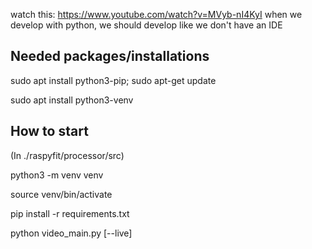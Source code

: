 watch this: https://www.youtube.com/watch?v=MVyb-nI4KyI
when we develop with python, we should develop like we don't have an IDE

## Needed packages/installations

sudo apt install python3-pip; sudo apt-get update

sudo apt install python3-venv


## How to start
(In ./raspyfit/processor/src)


 python3 -m venv venv
 
 source venv/bin/activate
 
 pip install -r requirements.txt
 
 python video_main.py [--live]
